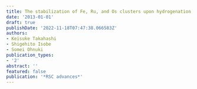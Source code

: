 ```yaml
---
title: The stabilization of Fe, Ru, and Os clusters upon hydrogenation
date: '2013-01-01'
draft: true
publishDate: '2022-11-18T07:47:38.066583Z'
authors:
- Keisuke Takahashi
- Shigehito Isobe
- Somei Ohnuki
publication_types:
- '2'
abstract: ''
featured: false
publication: '*RSC advances*'
---
```


